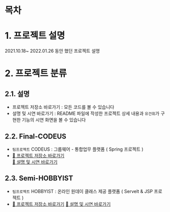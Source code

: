 # 목차

<!-- - [목차](#목차)
- [1. 프로젝트 설명](#1-프로젝트-설명)
- [2. 프로젝트 분류](#2-프로젝트-분류)
  - [2.1. 설명](#21-설명)
  - [2.3. Final-CODEUS](#22-Final_CODEUS)
  - [2.4. Semi-HOBBYIST](#24-Semi_HOBBYIST) -->

# 1. 프로젝트 설명
2021.10.18~ 2022.01.26 동안 했던 프로젝트 설명

# 2. 프로젝트 분류
## 2.1. 설명
- 프로젝트 저장소 바로가기 : 모든 코드를 볼 수 있습니다
- 설명 및 시연 바로가기 : README 파일에 작성한 프로젝트 상세 내용과 `유건휘`가 구현한 기능의 시연 화면을 볼 수 있습니다
## 2.2. Final-CODEUS
-  `팀프로젝트` CODEUS : 그룹웨어 - 통합업무 플랫폼 ( Spring 프로젝트 )
-  [🔗 프로젝트 저장소 바로가기](https://github.com/CODEUS-Groupware/CODEUS-Groupware) <br>
   [🔗 설명 및 시연 바로가기](https://github.com/gh-yu/Project/tree/main/Final-CODEUS/README.md)
## 2.3. Semi-HOBBYIST
- `팀프로젝트` HOBBYIST : 온라인 원데이 클래스 제공 플랫폼 ( Servelt & JSP 프로젝트 )
-  [🔗 프로젝트 저장소 바로가기](https://github.com/gh-yu/HOBBYIST)
   [🔗 설명 및 시연 바로가기](https://github.com/gh-yu/Project/tree/main/Semi-HOBBYIST/README.md)
